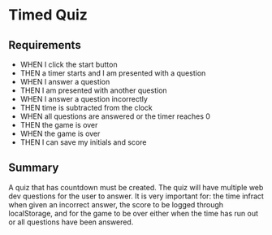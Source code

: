 # Timed Quiz

## Requirements 
- WHEN I click the start button
- THEN a timer starts and I am presented with a question
- WHEN I answer a question
- THEN I am presented with another question
- WHEN I answer a question incorrectly
- THEN time is subtracted from the clock
- WHEN all questions are answered or the timer reaches 0
- THEN the game is over
- WHEN the game is over
- THEN I can save my initials and score
 
## Summary 
A quiz that has countdown must be created. The quiz will have multiple web dev questions for the user to answer. It is very important for: the time infract when given an incorrect answer, the score to be logged through localStorage, and for the game to be over either when the time has run out or all questions have been answered. 
